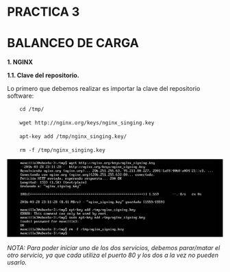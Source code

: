 # PRACTICA 3
# BALANCEO DE CARGA

**1. NGINX**

**1.1. Clave del repositorio.**

Lo primero que debemos realizar es importar la clave del repositorio software:

   		cd /tmp/

   		wget http://nginx.org/keys/nginx_singing.key

   		apt-key add /tmp/nginx_singing.key/

   		rm -f /tmp/nginx_singing.key

![imagen](https://github.com/JaviMancilla/swap/blob/master/PRACTICAS/Practica_3/Capturas_nginx/1.PNG)

*NOTA: Para poder iniciar uno de los dos servicios, debemos parar/matar el otro servicio, ya que cada utiliza el puerto 80 y los dos a la vez no pueden usarlo.*
